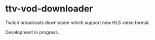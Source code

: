 # ttv-vod-downloader
Twitch broadcasts downloader which support new HLS video format.

Development in progress.
